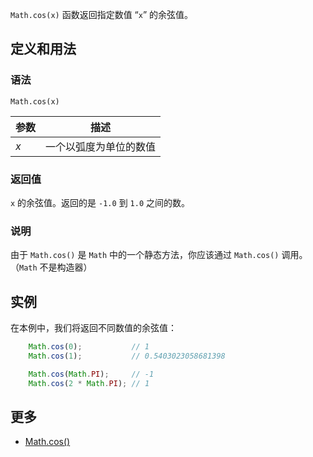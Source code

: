 `Math.cos(x)` 函数返回指定数值 “`x`” 的余弦值。

## 定义和用法

### 语法

`Math.cos(x)`

| 参数 | 描述 |
| --- | --- |
| _x_ | 一个以弧度为单位的数值 |

### 返回值

`x` 的余弦值。返回的是 `-1.0` 到 `1.0` 之间的数。

### 说明

由于 `Math.cos()` 是 `Math` 中的一个静态方法，你应该通过 `Math.cos()` 调用。（`Math` 不是构造器）

## 实例

在本例中，我们将返回不同数值的余弦值：

```javascript
    Math.cos(0);           // 1
    Math.cos(1);           // 0.5403023058681398

    Math.cos(Math.PI);     // -1
    Math.cos(2 * Math.PI); // 1
```

## 更多

*   [Math.cos()](https://developer.mozilla.org/zh-CN/docs/Web/JavaScript/Reference/Global_Objects/Math/cos)